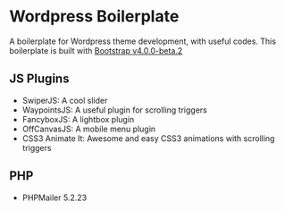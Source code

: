 # Wordpress Boilerplate
A boilerplate for Wordpress theme development, with useful codes. This boilerplate is built with [Bootstrap v4.0.0-beta.2](http://getbootstrap.com/)

## JS Plugins
- SwiperJS: A cool slider
- WaypointsJS: A useful plugin for scrolling triggers
- FancyboxJS: A lightbox plugin
- OffCanvasJS: A mobile menu plugin
- CSS3 Animate It: Awesome and easy CSS3 animations with scrolling triggers

## PHP
- PHPMailer 5.2.23
